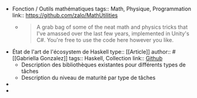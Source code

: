 - Fonction / Outils mathématiques
  tags:: Math, Physique, Programmation
  link:: https://github.com/zalo/MathUtilities
	- > A grab bag of some of the neat math and physics tricks that I've amassed over the last few years, implemented in Unity's C#. You're free to use the code here however you like.
- État de l'art de l'écosystem de Haskell
  type:: [[Article]]
  author:: #[[Gabriella Gonzalez]]
  tags:: Haskell, Collection
  link:: [Github](https://github.com/Gabriella439/post-rfc/blob/main/sotu.md)
	- Description des bibliothèques existantes pour différents types de tâches
	- Description du niveau de maturité par type de tâches
-
-